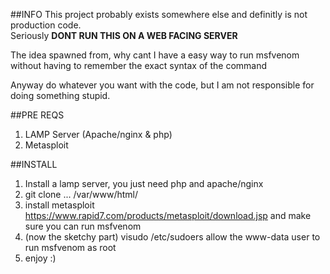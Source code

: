 ##INFO
This project probably exists somewhere else and definitly is not production code.  
Seriously ****DONT RUN THIS ON A WEB FACING SERVER****

The idea spawned from, why cant I have a easy way to run msfvenom without having to remember the exact syntax of the command

Anyway do whatever you want with the code, but I am not responsible for doing something stupid.

##PRE REQS
1. LAMP Server (Apache/nginx & php)
2. Metasploit


##INSTALL
1. Install a lamp server, you just need php and apache/nginx
2. git clone ... /var/www/html/ 
3. install metasploit https://www.rapid7.com/products/metasploit/download.jsp and make sure you can run msfvenom 
4. (now the sketchy part) visudo /etc/sudoers allow the www-data user to run msfvenom as root 
5. enjoy :)

